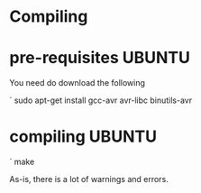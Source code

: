 Compiling
=========

# pre-requisites  UBUNTU

You need do download the following 

` sudo apt-get install gcc-avr avr-libc binutils-avr

# compiling UBUNTU

` make


As-is,  there is a lot of warnings and errors.

